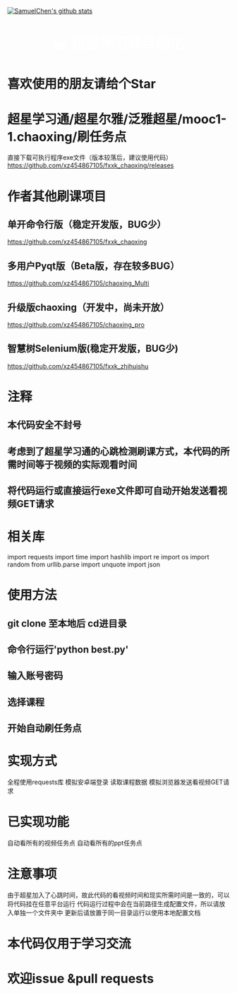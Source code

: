 [![SamuelChen's github stats](https://github-readme-stats.vercel.app/api?username=xz454867105&show_icons=true&theme=gruvbox)](https://github.com/anuraghazra/github-readme-stats)
# <center><font color=white size=6 align=center> :computer: 超星学习通自动化</font></center>
# 喜欢使用的朋友请给个Star

超星学习通/超星尔雅/泛雅超星/mooc1-1.chaoxing/刷任务点
=======

直接下载可执行程序exe文件（版本较落后，建议使用代码）
https://github.com/xz454867105/fxxk_chaoxing/releases

# 作者其他刷课项目
## 单开命令行版（稳定开发版，BUG少）
https://github.com/xz454867105/fxxk_chaoxing
## 多用户Pyqt版（Beta版，存在较多BUG）
https://github.com/xz454867105/chaoxing_Multi
## 升级版chaoxing（开发中，尚未开放）
https://github.com/xz454867105/chaoxing_pro
## 智慧树Selenium版(稳定开发版，BUG少)
https://github.com/xz454867105/fxxk_zhihuishu


# 注释
## 本代码安全不封号

## 考虑到了超星学习通的心跳检测刷课方式，本代码的所需时间等于视频的实际观看时间

## 将代码运行或直接运行exe文件即可自动开始发送看视频GET请求

# 相关库
import requests
import time
import hashlib
import re
import os
import random
from urllib.parse import unquote
import json


# 使用方法
## git clone 至本地后 cd进目录
## 命令行运行'python best.py'
## 输入账号密码
## 选择课程
## 开始自动刷任务点


# 实现方式
全程使用requests库
模拟安卓端登录
读取课程数据
模拟浏览器发送看视频GET请求

# 已实现功能
自动看所有的视频任务点
自动看所有的ppt任务点


# 注意事项
由于超星加入了心跳时间，故此代码的看视频时间和现实所需时间是一致的，可以将代码挂在任意平台运行
代码运行过程中会在当前路径生成配置文件，所以请放入单独一个文件夹中
更新后请放置于同一目录运行以使用本地配置文档
# 本代码仅用于学习交流
# 欢迎issue &pull requests

